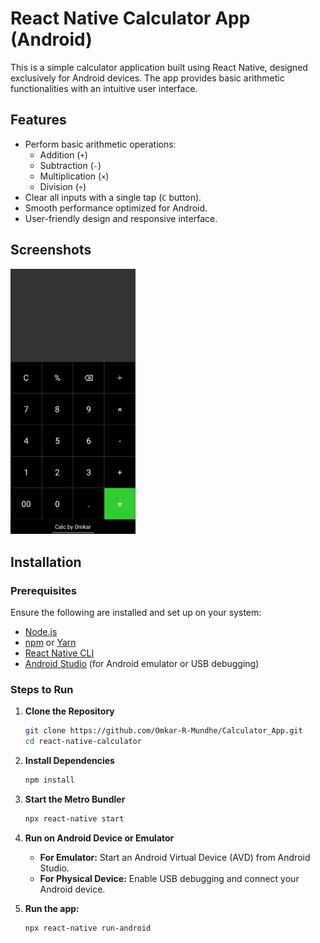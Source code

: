 # React Native Calculator App (Android)

This is a simple calculator application built using React Native, designed exclusively for Android devices. The app provides basic arithmetic functionalities with an intuitive user interface.

## Features

- Perform basic arithmetic operations:
  - Addition (`+`)
  - Subtraction (`-`)
  - Multiplication (`×`)
  - Division (`÷`)
- Clear all inputs with a single tap (`C` button).
- Smooth performance optimized for Android.
- User-friendly design and responsive interface.

## Screenshots

<img src="calculator_screenshot.jpg" alt="Calculator App Screenshot" width="200"/>

## Installation

### Prerequisites

Ensure the following are installed and set up on your system:

- [Node.js](https://nodejs.org/)
- [npm](https://www.npmjs.com/) or [Yarn](https://yarnpkg.com/)
- [React Native CLI](https://reactnative.dev/docs/environment-setup)
- [Android Studio](https://developer.android.com/studio) (for Android emulator or USB debugging)

### Steps to Run

1. **Clone the Repository**
   ```bash
   git clone https://github.com/Omkar-R-Mundhe/Calculator_App.git
   cd react-native-calculator
   ```
2. **Install Dependencies**
   ```bash
   npm install
   ```
3. **Start the Metro Bundler**
   ```bash
   npx react-native start
   ```
4. **Run on Android Device or Emulator**

   - **For Emulator:** Start an Android Virtual Device (AVD) from Android Studio.
   - **For Physical Device:** Enable USB debugging and connect your Android device.

5. **Run the app:**
   ```bash
   npx react-native run-android
   ```